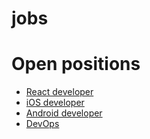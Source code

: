 # jobs

# Open positions

* [React developer](./frontend.md)
* [iOS developer](./ios.md)
* [Android developer](./ios.md)
* [DevOps](./devops.md)
